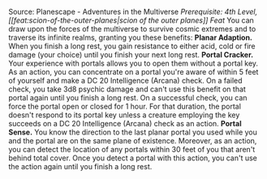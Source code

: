 Source: Planescape - Adventures in the Multiverse
*Prerequisite: 4th Level, [[feat:scion-of-the-outer-planes|scion of the outer planes]] Feat*
You can draw upon the forces of the multiverse to survive cosmic extremes and to traverse its infinite realms, granting you these benefits:
**Planar Adaption.** When you finish a long rest, you gain resistance to either acid, cold or fire damage (your choice) until you finish your next long rest.
**Portal Cracker.** Your experience with portals allows you to open them without a portal key. As an action, you can concentrate on a portal you're aware of within 5 feet of yourself and make a DC 20 Intelligence (Arcana) check. On a failed check, you take 3d8 psychic damage and can't use this benefit on that portal again until you finish a long rest. On a successful check, you can force the portal open or closed for 1 hour. For that duration, the portal doesn't respond to its portal key unless a creature employing the key succeeds on a DC 20 Intelligence (Arcana) check as an action.
**Portal Sense.** You know the direction to the last planar portal you used while you and the portal are on the same plane of existence. Moreover, as an action, you can detect the location of any portals within 30 feet of you that aren't behind total cover. Once you detect a portal with this action, you can't use the action again until you finish a long rest.
